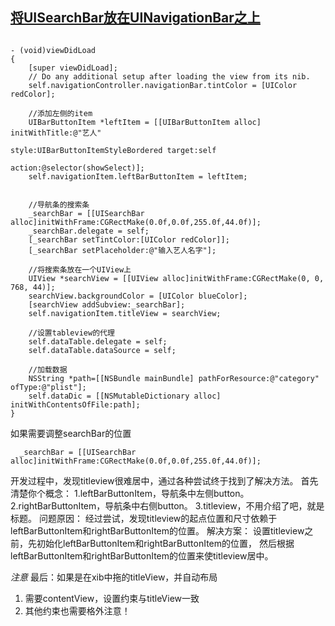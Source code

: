 ## [将UISearchBar放在UINavigationBar之上](http://www.gowhich.com/blog/149)

```objc

- (void)viewDidLoad
{
    [super viewDidLoad];
    // Do any additional setup after loading the view from its nib.
    self.navigationController.navigationBar.tintColor = [UIColor redColor];

    //添加左侧的item
    UIBarButtonItem *leftItem = [[UIBarButtonItem alloc] initWithTitle:@"艺人"
                                                                 style:UIBarButtonItemStyleBordered target:self
                                                                action:@selector(showSelect)];
    self.navigationItem.leftBarButtonItem = leftItem;


    //导航条的搜索条
    _searchBar = [[UISearchBar alloc]initWithFrame:CGRectMake(0.0f,0.0f,255.0f,44.0f)];
    _searchBar.delegate = self;
    [_searchBar setTintColor:[UIColor redColor]];
    [_searchBar setPlaceholder:@"输入艺人名字"];

    //将搜索条放在一个UIView上
    UIView *searchView = [[UIView alloc]initWithFrame:CGRectMake(0, 0, 768, 44)];
    searchView.backgroundColor = [UIColor blueColor];
    [searchView addSubview:_searchBar];
    self.navigationItem.titleView = searchView;

    //设置tableview的代理
    self.dataTable.delegate = self;
    self.dataTable.dataSource = self;

    //加载数据
    NSString *path=[[NSBundle mainBundle] pathForResource:@"category" ofType:@"plist"];
    self.dataDic = [[NSMutableDictionary alloc] initWithContentsOfFile:path];
}

```

如果需要调整searchBar的位置

```objc
  _searchBar = [[UISearchBar alloc]initWithFrame:CGRectMake(0.0f,0.0f,255.0f,44.0f)];
```


开发过程中，发现titleview很难居中，通过各种尝试终于找到了解决方法。
首先清楚你个概念：
1.leftBarButtonItem，导航条中左侧button。
2.rightBarButtonItem，导航条中右侧button。
3.titleview，不用介绍了吧，就是标题。
问题原因：
经过尝试，发现titleview的起点位置和尺寸依赖于leftBarButtonItem和rightBarButtonItem的位置。
解决方案：
设置titleview之前，先初始化leftBarButtonItem和rightBarButtonItem的位置，
然后根据leftBarButtonItem和rightBarButtonItem的位置来使titleview居中。


*注意*
最后：如果是在xib中拖的titleView，并自动布局
1. 需要contentView，设置约束与titleView一致
2. 其他约束也需要格外注意！
